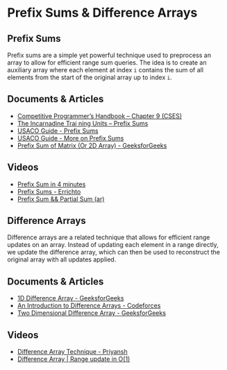 # Prefix Sums & Difference Arrays

## Prefix Sums
Prefix sums are a simple yet powerful technique used to preprocess an array to allow for efficient range sum queries. The idea is to create an auxiliary array where each element at index `i` contains the sum of all elements from the start of the original array up to index `i`.

## Documents & Articles
- [Competitive Programmer’s Handbook – Chapter 9 (CSES)](https://cses.fi/book/book.pdf)  
- [The Incarnadine Trai ning Units – Prefix Sums](https://drive.google.com/file/d/1PPwlU0LlJGEchOpHBix-4nPfs7ySi82w/view)
- [USACO Guide - Prefix Sums](https://usaco.guide/silver/prefix-sums?lang=cpp)
- [USACO Guide - More on Prefix Sums](https://usaco.guide/silver/more-prefix-sums?lang=cpp)
- [Prefix Sum of Matrix (Or 2D Array) - GeeksforGeeks](https://www.geeksforgeeks.org/dsa/prefix-sum-2d-array/)

## Videos
- [Prefix Sum in 4 minutes](https://www.youtube.com/watch?v=yuws7YK0Yng)
- [Prefix Sums - Errichto](https://www.youtube.com/watch?v=PhgtNY_-CiY)
- [Prefix Sum && Partial Sum (ar)](https://www.youtube.com/watch?v=HF0kGX9pSKQpp=ygUYcHJlZml4IHN1bSBtYWhtb3VkIGF5bWFu0gcJCeAJAYcqIYzv)

## Difference Arrays
Difference arrays are a related technique that allows for efficient range updates on an array. Instead of updating each element in a range directly, we update the difference array, which can then be used to reconstruct the original array with all updates applied.

## Documents & Articles
- [1D Difference Array - GeeksforGeeks](https://www.geeksforgeeks.org/dsa/difference-array-range-update-query-o1/)
- [An Introduction to Difference Arrays - Codeforces](https://codeforces.com/blog/entry/78762)
- [Two Dimensional Difference Array - GeeksforGeeks](https://www.geeksforgeeks.org/dsa/two-dimensional-difference-array/)

## Videos
- [Difference Array Technique - Priyansh](https://www.youtube.com/watch?v=96RG7EBF8LI)
- [Difference Array | Range update in O(1)](https://www.youtube.com/watch?v=R-PBfqsRGP0)